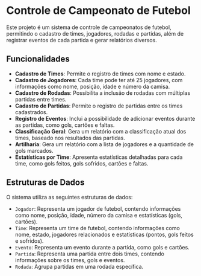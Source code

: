 # Controle de Campeonato de Futebol

Este projeto é um sistema de controle de campeonatos de futebol, permitindo o cadastro de times, jogadores, rodadas e partidas, além de registrar eventos de cada partida e gerar relatórios diversos.

## Funcionalidades

- **Cadastro de Times**: Permite o registro de times com nome e estado.
- **Cadastro de Jogadores**: Cada time pode ter até 25 jogadores, com informações como nome, posição, idade e número da camisa.
- **Cadastro de Rodadas**: Possibilita a inclusão de rodadas com múltiplas partidas entre times.
- **Cadastro de Partidas**: Permite o registro de partidas entre os times cadastrados.
- **Registro de Eventos**: Inclui a possibilidade de adicionar eventos durante as partidas, como gols, cartões e faltas.
- **Classificação Geral**: Gera um relatório com a classificação atual dos times, baseado nos resultados das partidas.
- **Artilharia**: Gera um relatório com a lista de jogadores e a quantidade de gols marcados.
- **Estatísticas por Time**: Apresenta estatísticas detalhadas para cada time, como gols feitos, gols sofridos, cartões e faltas.

## Estruturas de Dados

O sistema utiliza as seguintes estruturas de dados:

- `Jogador`: Representa um jogador de futebol, contendo informações como nome, posição, idade, número da camisa e estatísticas (gols, cartões).
- `Time`: Representa um time de futebol, contendo informações como nome, estado, jogadores relacionados e estatísticas (pontos, gols feitos e sofridos).
- `Evento`: Representa um evento durante a partida, como gols e cartões.
- `Partida`: Representa uma partida entre dois times, contendo informações sobre os times, gols e eventos.
- `Rodada`: Agrupa partidas em uma rodada específica.

